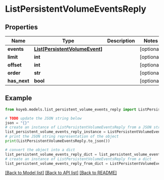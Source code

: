 # ListPersistentVolumeEventsReply


## Properties

Name | Type | Description | Notes
------------ | ------------- | ------------- | -------------
**events** | [**List[PersistentVolumeEvent]**](PersistentVolumeEvent.md) |  | [optional] 
**limit** | **int** |  | [optional] 
**offset** | **int** |  | [optional] 
**order** | **str** |  | [optional] 
**has_next** | **bool** |  | [optional] 

## Example

```python
from koyeb.models.list_persistent_volume_events_reply import ListPersistentVolumeEventsReply

# TODO update the JSON string below
json = "{}"
# create an instance of ListPersistentVolumeEventsReply from a JSON string
list_persistent_volume_events_reply_instance = ListPersistentVolumeEventsReply.from_json(json)
# print the JSON string representation of the object
print(ListPersistentVolumeEventsReply.to_json())

# convert the object into a dict
list_persistent_volume_events_reply_dict = list_persistent_volume_events_reply_instance.to_dict()
# create an instance of ListPersistentVolumeEventsReply from a dict
list_persistent_volume_events_reply_from_dict = ListPersistentVolumeEventsReply.from_dict(list_persistent_volume_events_reply_dict)
```
[[Back to Model list]](../README.md#documentation-for-models) [[Back to API list]](../README.md#documentation-for-api-endpoints) [[Back to README]](../README.md)


